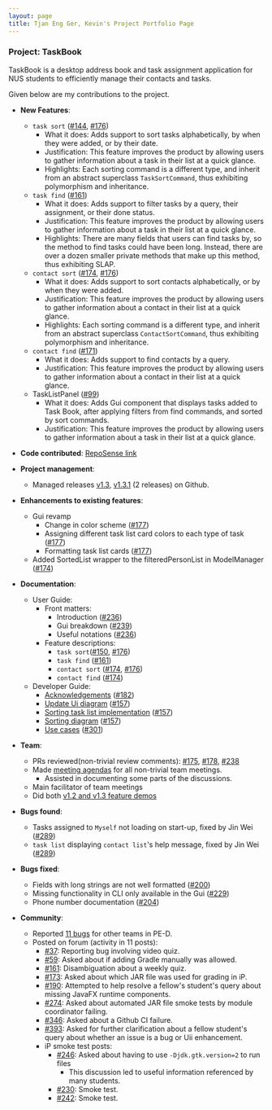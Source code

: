 ```yaml
---
layout: page
title: Tjan Eng Ger, Kevin's Project Portfolio Page
---
```


### Project: TaskBook

TaskBook is a desktop address book and task assignment application for NUS students to efficiently manage their contacts and tasks.

Given below are my contributions to the project.

* **New Features**:
  * `task sort` ([#144](https://github.com/AY2223S1-CS2103T-T13-4/tp/pull/144), [#176](https://github.com/AY2223S1-CS2103T-T13-4/tp/pull/176))
    * What it does: Adds support to sort tasks alphabetically, by when they were added, or by their date.
    * Justification: This feature improves the product by allowing users to gather information about a task in their list at a quick glance.
    * Highlights: Each sorting command is a different type, and inherit from an abstract superclass `TaskSortCommand`, thus exhibiting polymorphism and inheritance.
  * `task find` ([#161](https://github.com/AY2223S1-CS2103T-T13-4/tp/pull/161))
    * What it does: Adds support to filter tasks by a query, their assignment, or their done status.
    * Justification: This feature improves the product by allowing users to gather information about a task in their list at a quick glance.
    * Highlights: There are many fields that users can find tasks by, so the method to find tasks could have been long. Instead, there are over a dozen smaller private methods that make up this method, thus exhibiting SLAP.
  * `contact sort` ([#174](https://github.com/AY2223S1-CS2103T-T13-4/tp/pull/174), [#176](https://github.com/AY2223S1-CS2103T-T13-4/tp/pull/176))
    * What it does: Adds support to sort contacts alphabetically, or by when they were added.
    * Justification: This feature improves the product by allowing users to gather information about a contact in their list at a quick glance.
    * Highlights: Each sorting command is a different type, and inherit from an abstract superclass `ContactSortCommand`, thus exhibiting polymorphism and inheritance.
  * `contact find` ([#171](https://github.com/AY2223S1-CS2103T-T13-4/tp/pull/171))
    * What it does: Adds support to find contacts by a query.
    * Justification: This feature improves the product by allowing users to gather information about a contact in their list at a quick glance.
  * TaskListPanel ([#99](https://github.com/AY2223S1-CS2103T-T13-4/tp/pull/99))
    * What it does: Adds Gui component that displays tasks added to Task Book, after applying filters from find commands, and sorted by sort commands.
    * Justification: This feature improves the product by allowing users to gather information about a task in their list at a quick glance.


* **Code contributed**: [RepoSense link](https://nus-cs2103-ay2223s1.github.io/tp-dashboard/?search=nephelite&breakdown=true)


* **Project management**:
    * Managed releases [v1.3](https://github.com/AY2223S1-CS2103T-T13-4/tp/releases/tag/v1.3), [v1.3.1](https://github.com/AY2223S1-CS2103T-T13-4/tp/releases/tag/v1.3.1) (2 releases) on Github.


* **Enhancements to existing features**:
  * Gui revamp
    * Change in color scheme ([#177](https://github.com/AY2223S1-CS2103T-T13-4/tp/pull/177))
    * Assigning different task list card colors to each type of task ([#177](https://github.com/AY2223S1-CS2103T-T13-4/tp/pull/177))
    * Formatting task list cards ([#177](https://github.com/AY2223S1-CS2103T-T13-4/tp/pull/177))
  * Added SortedList wrapper to the filteredPersonList in ModelManager ([#174](https://github.com/AY2223S1-CS2103T-T13-4/tp/pull/174))


* **Documentation**:
    * User Guide:
        * Front matters:
          * Introduction ([#236](https://github.com/AY2223S1-CS2103T-T13-4/tp/pull/236))
          * Gui breakdown ([#239](https://github.com/AY2223S1-CS2103T-T13-4/tp/pull/239))
          * Useful notations ([#236](https://github.com/AY2223S1-CS2103T-T13-4/tp/pull/236))
        * Feature descriptions:
          * `task sort`([#150](https://github.com/AY2223S1-CS2103T-T13-4/tp/pull/150), [#176](https://github.com/AY2223S1-CS2103T-T13-4/tp/pull/176))
          * `task find` ([#161](https://github.com/AY2223S1-CS2103T-T13-4/tp/pull/161))
          * `contact sort` ([#174](https://github.com/AY2223S1-CS2103T-T13-4/tp/pull/174), [#176](https://github.com/AY2223S1-CS2103T-T13-4/tp/pull/176))
          * `contact find` ([#174](https://github.com/AY2223S1-CS2103T-T13-4/tp/pull/174))
    * Developer Guide:
        * [Acknowledgements](../DeveloperGuide.md#acknowledgements) ([#182](https://github.com/AY2223S1-CS2103T-T13-4/tp/pull/182))
        * [Update Ui diagram](../images/UiClassDiagram.png) ([#157](https://github.com/AY2223S1-CS2103T-T13-4/tp/pull/157))
        * [Sorting task list implementation](../DeveloperGuide.md#sorting-task-list) ([#157](https://github.com/AY2223S1-CS2103T-T13-4/tp/pull/157))
        * [Sorting diagram](../images/SortDescriptionAlphabeticalSequenceDiagram.png) ([#157](https://github.com/AY2223S1-CS2103T-T13-4/tp/pull/157))
        * [Use cases](../DeveloperGuide.md#use-cases) ([#301](https://github.com/AY2223S1-CS2103T-T13-4/tp/pull/301))


* **Team**:
  * PRs reviewed(non-trivial review comments): [#175](https://github.com/AY2223S1-CS2103T-T13-4/tp/pull/175), [#178](https://github.com/AY2223S1-CS2103T-T13-4/tp/pull/178), [#238](https://github.com/AY2223S1-CS2103T-T13-4/tp/pull/238)  
  * Made [meeting agendas](https://docs.google.com/document/d/14En-ABkoTu9jwAkJWjvaA7r7CGlvVIR7W2VpX8hGLHE) for all non-trivial team meetings.
    * Assisted in documenting some parts of the discussions.
  * Main facilitator of team meetings
  * Did both [v1.2 and v1.3 feature demos](https://docs.google.com/document/d/14En-ABkoTu9jwAkJWjvaA7r7CGlvVIR7W2VpX8hGLHE)


* **Bugs found**:
  * Tasks assigned to `Myself` not loading on start-up, fixed by Jin Wei ([#289](https://github.com/AY2223S1-CS2103T-T13-4/tp/pull/289))
  * `task list` displaying `contact list`'s help message, fixed by Jin Wei ([#289](https://github.com/AY2223S1-CS2103T-T13-4/tp/pull/289))


* **Bugs fixed**:
  * Fields with long strings are not well formatted ([#200](https://github.com/AY2223S1-CS2103T-T13-4/tp/issues/200))
  * Missing functionality in CLI only available in the Gui ([#229](https://github.com/AY2223S1-CS2103T-T13-4/tp/issues/229))
  * Phone number documentation ([#204](https://github.com/AY2223S1-CS2103T-T13-4/tp/issues/204))


* **Community**:
    * Reported [11 bugs](https://github.com/Nephelite/ped/issues) for other teams in PE-D.
    * Posted on forum (activity in 11 posts):
      * [#37](https://github.com/nus-cs2103-AY2223S1/forum/issues/37): Reporting bug involving video quiz.
      * [#59](https://github.com/nus-cs2103-AY2223S1/forum/issues/59): Asked about if adding Gradle manually was allowed.
      * [#161](https://github.com/nus-cs2103-AY2223S1/forum/issues/161): Disambiguation about a weekly quiz.
      * [#173](https://github.com/nus-cs2103-AY2223S1/forum/issues/173): Asked about which JAR file was used for grading in iP.
      * [#190](https://github.com/nus-cs2103-AY2223S1/forum/issues/190): Attempted to help resolve a fellow's student's query about missing JavaFX runtime components.
      * [#274](https://github.com/nus-cs2103-AY2223S1/forum/issues/274): Asked about automated JAR file smoke tests by module coordinator failing.
      * [#346](https://github.com/nus-cs2103-AY2223S1/forum/issues/346): Asked about a Github CI failure.
      * [#393](https://github.com/nus-cs2103-AY2223S1/forum/issues/393): Asked for further clarification about a fellow student's query about whether an issue is a bug or Uii enhancement.
      * iP smoke test posts:
        * [#246](https://github.com/nus-cs2103-AY2223S1/forum/issues/246): Asked about having to use `-Djdk.gtk.version=2` to run files 
          * This discussion led to useful information referenced by many students.
        * [#230](https://github.com/nus-cs2103-AY2223S1/forum/issues/230): Smoke test.
        * [#242](https://github.com/nus-cs2103-AY2223S1/forum/issues/242): Smoke test.

